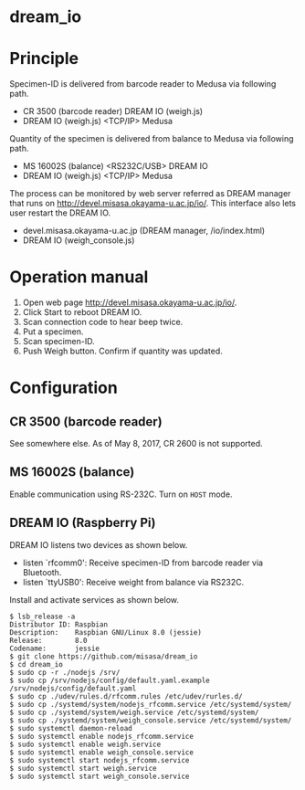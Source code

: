 dream_io
====
# Principle

Specimen-ID is delivered from barcode reader to Medusa via following
path.

- CR 3500 (barcode reader) <Bluetooth> DREAM IO (weigh.js)
- DREAM IO (weigh.js) <TCP/IP> Medusa

Quantity of the specimen is delivered from balance to Medusa via
following path.

- MS 16002S (balance) <RS232C/USB> DREAM IO
- DREAM IO (weigh.js) <TCP/IP> Medusa

The process can be monitored by web server referred as DREAM manager
that runs on http://devel.misasa.okayama-u.ac.jp/io/.  This interface
also lets user restart the DREAM IO.

- devel.misasa.okayama-u.ac.jp (DREAM manager, /io/index.html)
- DREAM IO (weigh_console.js)

# Operation manual

1. Open web page http://devel.misasa.okayama-u.ac.jp/io/.
2. Click Start to reboot DREAM IO.
3. Scan connection code to hear beep twice.
4. Put a specimen.
5. Scan specimen-ID.  
6. Push Weigh button. Confirm if quantity was updated.

# Configuration

## CR 3500 (barcode reader)

See somewhere else.  As of May 8, 2017, CR 2600 is not supported.

## MS 16002S (balance)

Enable communication using RS-232C.  Turn on `HOST` mode.

## DREAM IO (Raspberry Pi)

DREAM IO listens two devices as shown below.

- listen `rfcomm0': Receive specimen-ID from barcode reader via
  Bluetooth.
- listen `ttyUSB0': Receive weight from balance via RS232C.

Install and activate services as shown below.

    $ lsb_release -a
    Distributor ID: Raspbian
    Description:    Raspbian GNU/Linux 8.0 (jessie)
    Release:        8.0
    Codename:       jessie
    $ git clone https://github.com/misasa/dream_io
    $ cd dream_io
    $ sudo cp -r ./nodejs /srv/
    $ sudo cp /srv/nodejs/config/default.yaml.example /srv/nodejs/config/default.yaml
    $ sudo cp ./udev/rules.d/rfcomm.rules /etc/udev/rurles.d/
    $ sudo cp ./systemd/system/nodejs_rfcomm.service /etc/systemd/system/
    $ sudo cp ./systemd/system/weigh.service /etc/systemd/system/
    $ sudo cp ./systemd/system/weigh_console.service /etc/systemd/system/
    $ sudo systemctl daemon-reload
    $ sudo systemctl enable nodejs_rfcomm.service
    $ sudo systemctl enable weigh.service
    $ sudo systemctl enable weigh_console.service
    $ sudo systemctl start nodejs_rfcomm.service
    $ sudo systemctl start weigh.service
    $ sudo systemctl start weigh_console.service
